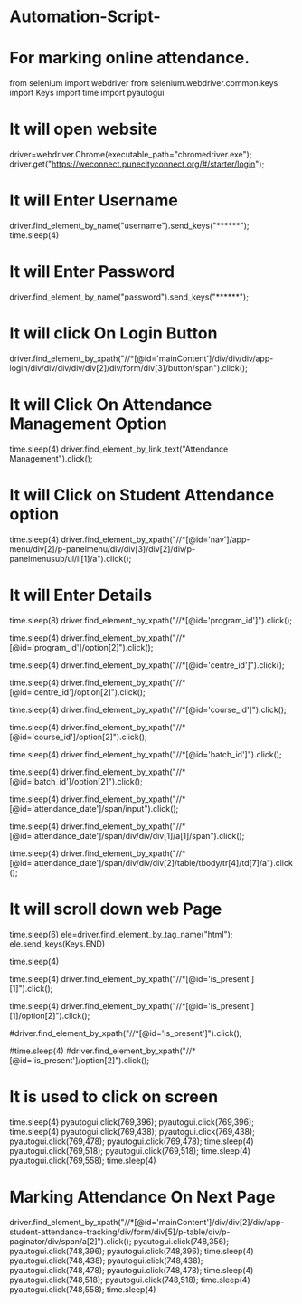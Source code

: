 # Automation-Script-
# For marking online attendance.
from selenium import webdriver
from selenium.webdriver.common.keys import Keys
import time
import pyautogui

# It will open website
driver=webdriver.Chrome(executable_path="chromedriver.exe");
driver.get("https://weconnect.punecityconnect.org/#/starter/login");

# It will Enter Username
driver.find_element_by_name("username").send_keys("******");
time.sleep(4)

# It will Enter Password
driver.find_element_by_name("password").send_keys("******");

# It will click On Login Button
driver.find_element_by_xpath("//*[@id='mainContent']/div/div/div/app-login/div/div/div/div/div[2]/div/form/div[3]/button/span").click();

# It will Click On Attendance Management Option
time.sleep(4)
driver.find_element_by_link_text("Attendance Management").click();

# It will Click on Student Attendance option
time.sleep(4)
driver.find_element_by_xpath("//*[@id='nav']/app-menu/div[2]/p-panelmenu/div/div[3]/div[2]/div/p-panelmenusub/ul/li[1]/a").click();

# It will Enter Details
time.sleep(8)
driver.find_element_by_xpath("//*[@id='program_id']").click();

time.sleep(4)
driver.find_element_by_xpath("//*[@id='program_id']/option[2]").click();

time.sleep(4)
driver.find_element_by_xpath("//*[@id='centre_id']").click();

time.sleep(4)
driver.find_element_by_xpath("//*[@id='centre_id']/option[2]").click();

time.sleep(4)
driver.find_element_by_xpath("//*[@id='course_id']").click();

time.sleep(4)
driver.find_element_by_xpath("//*[@id='course_id']/option[2]").click();

time.sleep(4)
driver.find_element_by_xpath("//*[@id='batch_id']").click();

time.sleep(4)
driver.find_element_by_xpath("//*[@id='batch_id']/option[2]").click();

time.sleep(4)
driver.find_element_by_xpath("//*[@id='attendance_date']/span/input").click();

time.sleep(4)
driver.find_element_by_xpath("//*[@id='attendance_date']/span/div/div/div[1]/a[1]/span").click();

time.sleep(4)
driver.find_element_by_xpath("//*[@id='attendance_date']/span/div/div/div[2]/table/tbody/tr[4]/td[7]/a").click();

# It will scroll down web Page
time.sleep(6)
ele=driver.find_element_by_tag_name("html");
ele.send_keys(Keys.END)

time.sleep(4)


time.sleep(4)
driver.find_element_by_xpath("//*[@id='is_present'][1]").click();

time.sleep(4)
driver.find_element_by_xpath("//*[@id='is_present'][1]/option[2]").click();


#driver.find_element_by_xpath("//*[@id='is_present']").click();

#time.sleep(4)
#driver.find_element_by_xpath("//*[@id='is_present']/option[2]").click();

# It is used to click on screen
time.sleep(4)
pyautogui.click(769,396);
pyautogui.click(769,396);
time.sleep(4)
pyautogui.click(769,438);
pyautogui.click(769,438);
pyautogui.click(769,478);
pyautogui.click(769,478);
time.sleep(4)
pyautogui.click(769,518);
pyautogui.click(769,518);
time.sleep(4)
pyautogui.click(769,558);
time.sleep(4)

# Marking Attendance On Next Page
driver.find_element_by_xpath("//*[@id='mainContent']/div/div[2]/div/app-student-attendance-tracking/div/form/div[5]/p-table/div/p-paginator/div/span/a[2]").click();
pyautogui.click(748,356);
pyautogui.click(748,396);
pyautogui.click(748,396);
time.sleep(4)
pyautogui.click(748,438);
pyautogui.click(748,438);
pyautogui.click(748,478);
pyautogui.click(748,478);
time.sleep(4)
pyautogui.click(748,518);
pyautogui.click(748,518);
time.sleep(4)
pyautogui.click(748,558);
time.sleep(4)









